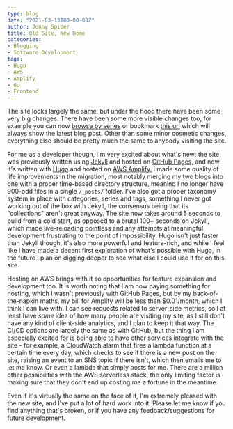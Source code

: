```yaml
---
type: blog
date: "2021-03-13T00-00-00Z"
author: Jonny Spicer
title: Old Site, New Home
categories:
- Blogging
- Software Development
tags:
- Hugo
- AWS
- Amplify
- Go
- Frontend
---
```

The site looks largely the same, but under the hood there have been some very big changes. There have been some more visible changes too, for example you can now [browse by series](/series) or bookmark [this url](/blog/latest) which will always show the latest blog post. Other than some minor cosmetic changes, everything else should be pretty much the same to
anybody visiting the site.

For me as a developer though, I'm very excited about what's new; the site was previously written using [Jekyll](https://http://jekyllrb.com/) and hosted on [GitHub Pages,](https://pages.github.com/) and now it's written with [Hugo](https://https://gohugo.io/) and hosted on [AWS Amplify.](https://aws.amazon.com/amplify/) I made some quality of life improvements
in the migration, most notably merging my two blogs into one with a proper time-based directory structure, meaning I no longer have 900-odd files in a single ```/_posts/``` folder.
I've also got a proper taxonomy system in place with categories, series and tags, something I never got working out of the box with Jekyll, the consensus being that its "collections"
aren't great anyway. The site now takes around 5 seconds to build from a cold start, as opposed to a brutal 100+ seconds on Jekyll, which made live-reloading pointless and any
attempts at meaningful development frustrating to the point of impossibility. Hugo isn't just faster than Jekyll though, it's also more powerful and feature-rich, and while I feel
like I have made a decent first exploration of what's possible with Hugo, in the future I plan on digging deeper to see what else I could use it for on this site.

Hosting on AWS brings with it so opportunities for feature expansion and development too. It is worth noting that I am now paying something for hosting, which I wasn't previously with
GitHub Pages, but by my back-of-the-napkin maths, my bill for Amplify will be less than $0.01/month, which I think I can live with. I can see requests related to server-side metrics,
so I at least have *some* idea of how many people are visiting my site, as I still don't have any kind of client-side analytics, and I plan to keep it that way. The CI/CD options are
largely the same as with GitHub, but the thing I am especially excited for is being able to have other services integrate with the site - for example, a CloudWatch alarm that fires
a lambda function at a certain time every day, which checks to see if there is a new post on the site, raising an event to an SNS topic if there isn't, which then emails me to let me
know. Or even a lambda that simply posts for me. There are a million other possibilities with the AWS serverless stack, the only limiting factor is making sure that they don't end up
costing me a fortune in the meantime.

Even if it's virtually the same on the face of it, I'm extremely pleased with the new site, and I've put a lot of hard work into it. Please let me know if you find anything that's
broken, or if you have any feedback/suggestions for future development.

